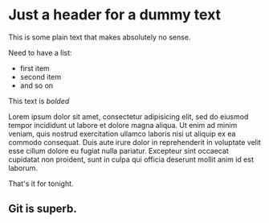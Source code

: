 Just a header for a dummy text
==============================

This is some plain text that makes absolutely no sense.

Need to have a list:

* first item
* second item
* and so on

This text is *bolded*

Lorem ipsum dolor sit amet, consectetur adipisicing elit, sed do eiusmod
tempor incididunt ut labore et dolore magna aliqua. Ut enim ad minim veniam,
quis nostrud exercitation ullamco laboris nisi ut aliquip ex ea commodo
consequat. Duis aute irure dolor in reprehenderit in voluptate velit esse
cillum dolore eu fugiat nulla pariatur. Excepteur sint occaecat cupidatat non
proident, sunt in culpa qui officia deserunt mollit anim id est laborum.

That's it for tonight.

Git is superb.
--------------
